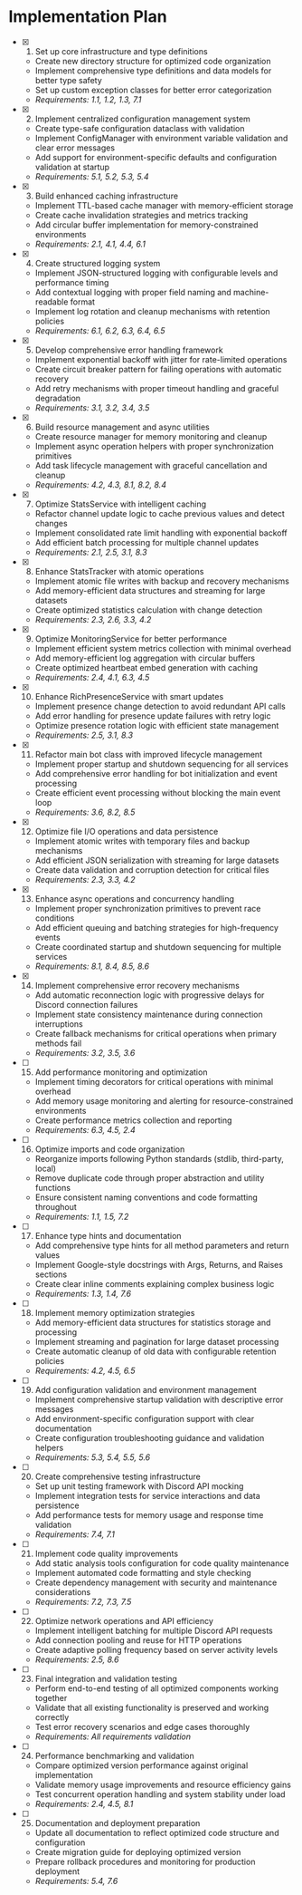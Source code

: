 # Implementation Plan

- [x] 1. Set up core infrastructure and type definitions
  - Create new directory structure for optimized code organization
  - Implement comprehensive type definitions and data models for better type safety
  - Set up custom exception classes for better error categorization
  - _Requirements: 1.1, 1.2, 1.3, 7.1_

- [x] 2. Implement centralized configuration management system
  - Create type-safe configuration dataclass with validation
  - Implement ConfigManager with environment variable validation and clear error messages
  - Add support for environment-specific defaults and configuration validation at startup
  - _Requirements: 5.1, 5.2, 5.3, 5.4_

- [x] 3. Build enhanced caching infrastructure
  - Implement TTL-based cache manager with memory-efficient storage
  - Create cache invalidation strategies and metrics tracking
  - Add circular buffer implementation for memory-constrained environments
  - _Requirements: 2.1, 4.1, 4.4, 6.1_

- [x] 4. Create structured logging system
  - Implement JSON-structured logging with configurable levels and performance timing
  - Add contextual logging with proper field naming and machine-readable format
  - Implement log rotation and cleanup mechanisms with retention policies
  - _Requirements: 6.1, 6.2, 6.3, 6.4, 6.5_

- [x] 5. Develop comprehensive error handling framework
  - Implement exponential backoff with jitter for rate-limited operations
  - Create circuit breaker pattern for failing operations with automatic recovery
  - Add retry mechanisms with proper timeout handling and graceful degradation
  - _Requirements: 3.1, 3.2, 3.4, 3.5_

- [x] 6. Build resource management and async utilities
  - Create resource manager for memory monitoring and cleanup
  - Implement async operation helpers with proper synchronization primitives
  - Add task lifecycle management with graceful cancellation and cleanup
  - _Requirements: 4.2, 4.3, 8.1, 8.2, 8.4_

- [x] 7. Optimize StatsService with intelligent caching
  - Refactor channel update logic to cache previous values and detect changes
  - Implement consolidated rate limit handling with exponential backoff
  - Add efficient batch processing for multiple channel updates
  - _Requirements: 2.1, 2.5, 3.1, 8.3_

- [x] 8. Enhance StatsTracker with atomic operations
  - Implement atomic file writes with backup and recovery mechanisms
  - Add memory-efficient data structures and streaming for large datasets
  - Create optimized statistics calculation with change detection
  - _Requirements: 2.3, 2.6, 3.3, 4.2_

- [x] 9. Optimize MonitoringService for better performance
  - Implement efficient system metrics collection with minimal overhead
  - Add memory-efficient log aggregation with circular buffers
  - Create optimized heartbeat embed generation with caching
  - _Requirements: 2.4, 4.1, 6.3, 4.5_

- [x] 10. Enhance RichPresenceService with smart updates
  - Implement presence change detection to avoid redundant API calls
  - Add error handling for presence update failures with retry logic
  - Optimize presence rotation logic with efficient state management
  - _Requirements: 2.5, 3.1, 8.3_

- [x] 11. Refactor main bot class with improved lifecycle management
  - Implement proper startup and shutdown sequencing for all services
  - Add comprehensive error handling for bot initialization and event processing
  - Create efficient event processing without blocking the main event loop
  - _Requirements: 3.6, 8.2, 8.5_

- [x] 12. Optimize file I/O operations and data persistence
  - Implement atomic writes with temporary files and backup mechanisms
  - Add efficient JSON serialization with streaming for large datasets
  - Create data validation and corruption detection for critical files
  - _Requirements: 2.3, 3.3, 4.2_

- [x] 13. Enhance async operations and concurrency handling
  - Implement proper synchronization primitives to prevent race conditions
  - Add efficient queuing and batching strategies for high-frequency events
  - Create coordinated startup and shutdown sequencing for multiple services
  - _Requirements: 8.1, 8.4, 8.5, 8.6_

- [x] 14. Implement comprehensive error recovery mechanisms
  - Add automatic reconnection logic with progressive delays for Discord connection failures
  - Implement state consistency maintenance during connection interruptions
  - Create fallback mechanisms for critical operations when primary methods fail
  - _Requirements: 3.2, 3.5, 3.6_

- [ ] 15. Add performance monitoring and optimization
  - Implement timing decorators for critical operations with minimal overhead
  - Add memory usage monitoring and alerting for resource-constrained environments
  - Create performance metrics collection and reporting
  - _Requirements: 6.3, 4.5, 2.4_

- [ ] 16. Optimize imports and code organization
  - Reorganize imports following Python standards (stdlib, third-party, local)
  - Remove duplicate code through proper abstraction and utility functions
  - Ensure consistent naming conventions and code formatting throughout
  - _Requirements: 1.1, 1.5, 7.2_

- [ ] 17. Enhance type hints and documentation
  - Add comprehensive type hints for all method parameters and return values
  - Implement Google-style docstrings with Args, Returns, and Raises sections
  - Create clear inline comments explaining complex business logic
  - _Requirements: 1.3, 1.4, 7.6_

- [ ] 18. Implement memory optimization strategies
  - Add memory-efficient data structures for statistics storage and processing
  - Implement streaming and pagination for large dataset processing
  - Create automatic cleanup of old data with configurable retention policies
  - _Requirements: 4.2, 4.5, 6.5_

- [ ] 19. Add configuration validation and environment management
  - Implement comprehensive startup validation with descriptive error messages
  - Add environment-specific configuration support with clear documentation
  - Create configuration troubleshooting guidance and validation helpers
  - _Requirements: 5.3, 5.4, 5.5, 5.6_

- [ ] 20. Create comprehensive testing infrastructure
  - Set up unit testing framework with Discord API mocking
  - Implement integration tests for service interactions and data persistence
  - Add performance tests for memory usage and response time validation
  - _Requirements: 7.4, 7.1_

- [ ] 21. Implement code quality improvements
  - Add static analysis tools configuration for code quality maintenance
  - Implement automated code formatting and style checking
  - Create dependency management with security and maintenance considerations
  - _Requirements: 7.2, 7.3, 7.5_

- [ ] 22. Optimize network operations and API efficiency
  - Implement intelligent batching for multiple Discord API requests
  - Add connection pooling and reuse for HTTP operations
  - Create adaptive polling frequency based on server activity levels
  - _Requirements: 2.5, 8.6_

- [ ] 23. Final integration and validation testing
  - Perform end-to-end testing of all optimized components working together
  - Validate that all existing functionality is preserved and working correctly
  - Test error recovery scenarios and edge cases thoroughly
  - _Requirements: All requirements validation_

- [ ] 24. Performance benchmarking and validation
  - Compare optimized version performance against original implementation
  - Validate memory usage improvements and resource efficiency gains
  - Test concurrent operation handling and system stability under load
  - _Requirements: 2.4, 4.5, 8.1_

- [ ] 25. Documentation and deployment preparation
  - Update all documentation to reflect optimized code structure and configuration
  - Create migration guide for deploying optimized version
  - Prepare rollback procedures and monitoring for production deployment
  - _Requirements: 5.4, 7.6_